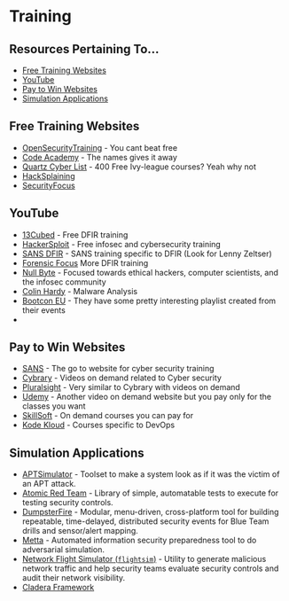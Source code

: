 # Training
## Resources Pertaining To...
  - [Free Training Websites](#free-training-websites)
  - [YouTube](#youtube)
  - [Pay to Win Websites](#pay-to-win-websites)
  - [Simulation Applications](#simulation-applications)


## Free Training Websites

- [OpenSecurityTraining](https://opensecuritytraining.info/Training.html) - You cant beat free
- [Code Academy](https://www.codecademy.com/) - The names gives it away
- [Quartz Cyber List](https://qz.com/1514408/400-free-ivy-league-university-courses-you-can-take-online-in-2019/) - 400 Free Ivy-league courses? Yeah why not 
- [HackSplaining](https://www.hacksplaining.com/lessons)
- [SecurityFocus](https://www.securityfocus.com/)

## YouTube
- [13Cubed](https://www.youtube.com/channel/UCy8ntxFEudOCRZYT1f7ya9Q) - Free DFIR training
- [HackerSploit](https://www.youtube.com/c/HackerSploit/about) - Free infosec and cybersecurity training
- [SANS DFIR](https://www.youtube.com/user/robtlee73) - SANS training specific to DFIR (Look for Lenny Zeltser)
- [Forensic Focus](https://www.youtube.com/channel/UCQajlJPesqmyWJDN52AZI4Q) More DFIR training
- [Null Byte](https://www.youtube.com/channel/UCgTNupxATBfWmfehv21ym-g) - Focused towards ethical hackers, computer scientists, and the infosec community
- [Colin Hardy](https://www.youtube.com/c/ColinHardy/featured) - Malware Analysis
- [Bootcon EU](https://www.youtube.com/user/BotConfTV) - They have some pretty interesting playlist created from their events
- 

## Pay to Win Websites
- [SANS](https://www.sans.org/) - The go to website for cyber security training
- [Cybrary](https://www.cybrary.it/) - Videos on demand related to Cyber security
- [Pluralsight](https://www.pluralsight.com/) - Very similar to Cybrary with videos on demand
- [Udemy](https://www.udemy.com/) - Another video on demand website but you pay only for the classes you want
- [SkillSoft](https://www.skillsoft.com/courses) - On demand courses you can pay for
- [Kode Kloud](https://kodekloud.com/) - Courses specific to DevOps

## Simulation Applications
- [APTSimulator](https://github.com/NextronSystems/APTSimulator) - Toolset to make a system look as if it was the victim of an APT attack.
- [Atomic Red Team](https://atomicredteam.io/) - Library of simple, automatable tests to execute for testing security controls.
- [DumpsterFire](https://github.com/TryCatchHCF/DumpsterFire) - Modular, menu-driven, cross-platform tool for building repeatable, time-delayed, distributed security events for Blue Team drills and sensor/alert mapping.
- [Metta](https://github.com/uber-common/metta) - Automated information security preparedness tool to do adversarial simulation.
- [Network Flight Simulator (`flightsim`)](https://github.com/alphasoc/flightsim) - Utility to generate malicious network traffic and help security teams evaluate security controls and audit their network visibility.
- [Cladera Framework](https://github.com/mitre/caldera)
